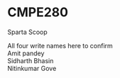 # CMPE280

Sparta Scoop

All four write names here to confirm<br>
Amit pandey<br>
Sidharth Bhasin<bR>
Nitinkumar Gove
